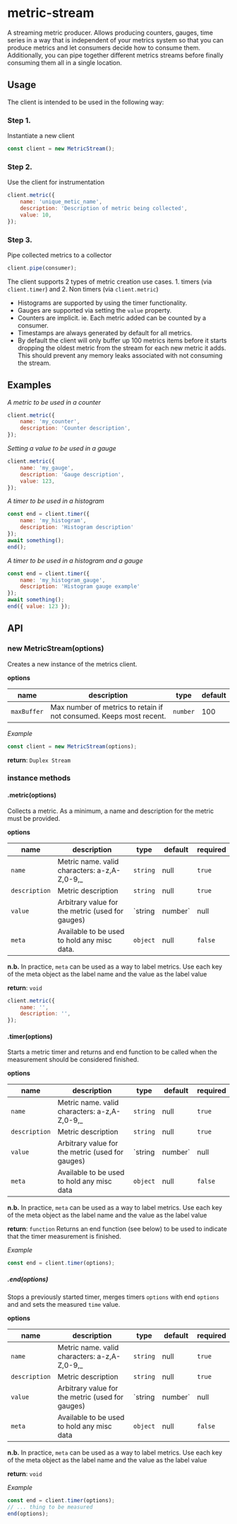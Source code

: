# metric-stream

A streaming metric producer. Allows producing counters, gauges, time series in a way that is independent of your metrics system so that you can produce metrics and let consumers decide how to consume them. Additionally, you can pipe together different metrics streams before finally consuming them all in a single location.

## Usage

The client is intended to be used in the following way:

### Step 1.

Instantiate a new client

```js
const client = new MetricStream();
```

### Step 2.

Use the client for instrumentation

```js
client.metric({
    name: 'unique_metic_name',
    description: 'Description of metric being collected',
    value: 10,
});
```

### Step 3.

Pipe collected metrics to a collector

```js
client.pipe(consumer);
```

The client supports 2 types of metric creation use cases. 1. timers (via `client.timer`) and 2. Non timers (via `client.metric`)

-   Histograms are supported by using the timer functionality.
-   Gauges are supported via setting the `value` property.
-   Counters are implicit. ie. Each metric added can be counted by a consumer.
-   Timestamps are always generated by default for all metrics.
-   By default the client will only buffer up 100 metrics items before it starts dropping the oldest metric from the stream for each new metric it adds. This should prevent any memory leaks associated with not consuming the stream.

## Examples

_A metric to be used in a counter_

```js
client.metric({
    name: 'my_counter',
    description: 'Counter description',
});
```

_Setting a value to be used in a gauge_

```js
client.metric({
    name: 'my_gauge',
    description: 'Gauge description',
    value: 123,
});
```

_A timer to be used in a histogram_

```js
const end = client.timer({
    name: 'my_histogram',
    description: 'Histogram description'
});
await something();
end();
```

_A timer to be used in a histogram and a gauge_

```js
const end = client.timer({
    name: 'my_histogram_gauge',
    description: 'Histogram gauge example'
});
await something();
end({ value: 123 });
```

## API

### new MetricStream(options)

Creates a new instance of the metrics client.

**options**

| name        | description                                                         | type     | default |
| ----------- | ------------------------------------------------------------------- | -------- | ------- |
| `maxBuffer` | Max number of metrics to retain if not consumed. Keeps most recent. | `number` | 100     |

_Example_

```js
const client = new MetricStream(options);
```

**return**: `Duplex Stream`

### instance methods

#### .metric(options)

Collects a metric. As a minimum, a name and description for the metric must be provided.

**options**

| name          | description                                      | type            | default | required |
| ------------- | ------------------------------------------------ | --------------- | ------- | -------- |
| `name`        | Metric name. valid characters: a-z,A-Z,0-9,\_    | `string`        | null    | `true`   |
| `description` | Metric description                               | `string`        | null    | `true`   |
| `value`       | Arbitrary value for the metric (used for gauges) | `string|number` | null    | `false`  |
| `meta`        | Available to be used to hold any misc data.      | `object`        | null    | `false`  |

**n.b.** In practice, `meta` can be used as a way to label metrics. Use each key of the meta object as the label name and the value as the label value

**return**: `void`

```js
client.metric({
    name: '',
    description: '',
});
```

#### .timer(options)

Starts a metric timer and returns and end function to be called when the measurement should be considered finished.

**options**

| name          | description                                      | type            | default | required |
| ------------- | ------------------------------------------------ | --------------- | ------- | -------- |
| `name`        | Metric name. valid characters: a-z,A-Z,0-9,\_    | `string`        | null    | `true`   |
| `description` | Metric description                               | `string`        | null    | `true`   |
| `value`       | Arbitrary value for the metric (used for gauges) | `string|number` | null    | `false`  |
| `meta`        | Available to be used to hold any misc data       | `object`        | null    | `false`  |

**n.b.** In practice, `meta` can be used as a way to label metrics. Use each key of the meta object as the label name and the value as the label value

**return**: `function` Returns an end function (see below) to be used to indicate that the timer measurement is finished.

_Example_

```js
const end = client.timer(options);
```

##### .end(options)

Stops a previously started timer, merges timers `options` with end `options` and and sets the measured `time` value.

**options**

| name          | description                                      | type            | default | required |
| ------------- | ------------------------------------------------ | --------------- | ------- | -------- |
| `name`        | Metric name. valid characters: a-z,A-Z,0-9,\_    | `string`        | null    | `true`   |
| `description` | Metric description                               | `string`        | null    | `true`   |
| `value`       | Arbitrary value for the metric (used for gauges) | `string|number` | null    | `false`  |
| `meta`        | Available to be used to hold any misc data       | `object`        | null    | `false`  |

**n.b.** In practice, `meta` can be used as a way to label metrics. Use each key of the meta object as the label name and the value as the label value

**return**: `void`

_Example_

```js
const end = client.timer(options);
// ... thing to be measured
end(options);
```
